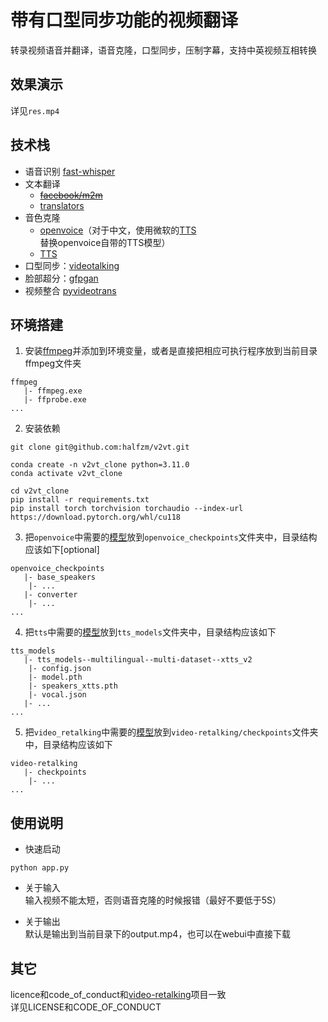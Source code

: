 # 带有口型同步功能的视频翻译
转录视频语音并翻译，语音克隆，口型同步，压制字幕，支持中英视频互相转换


## 效果演示
详见`res.mp4`

<!-- <video>
<source src="https://github.com/halfzm/v2vt/blob/main/res.mp4" type="video/mp4">
</video> -->

## 技术栈
- 语音识别 [fast-whisper](https://github.com/SYSTRAN/faster-whisper)
- 文本翻译 
  - ~~[facebook/m2m](https://huggingface.co/facebook/m2m100_1.2B)~~
  - [translators](https://github.com/UlionTse/translators)
- 音色克隆 
  - [openvoice](https://github.com/myshell-ai/OpenVoice)（对于中文，使用微软的[TTS](https://github.com/skygongque/tts)替换openvoice自带的TTS模型）
  - [TTS](https://github.com/coqui-ai/TTS)
- 口型同步：[videotalking](https://github.com/OpenTalker/video-retalking)
- 脸部超分：[gfpgan](https://github.com/TencentARC/GFPGAN)
- 视频整合 [pyvideotrans](https://github.com/jianchang512/pyvideotrans)



## 环境搭建
1. 安装[ffmpeg](https://ffmpeg.org/)并添加到环境变量，或者是直接把相应可执行程序放到当前目录ffmpeg文件夹
```
ffmpeg
   |- ffmpeg.exe
   |- ffprobe.exe
...
```

2. 安装依赖
```
git clone git@github.com:halfzm/v2vt.git

conda create -n v2vt_clone python=3.11.0
conda activate v2vt_clone

cd v2vt_clone
pip install -r requirements.txt
pip install torch torchvision torchaudio --index-url https://download.pytorch.org/whl/cu118
```

3. 把`openvoice`中需要的[模型](https://myshell-public-repo-hosting.s3.amazonaws.com/checkpoints_1226.zip)放到`openvoice_checkpoints`文件夹中，目录结构应该如下[optional]
```
openvoice_checkpoints
   |- base_speakers
    |- ...
   |- converter
    |- ...
...
```

4. 把`tts`中需要的[模型](https://huggingface.co/coqui/XTTS-v2/tree/main)放到`tts_models`文件夹中，目录结构应该如下
```
tts_models
   |- tts_models--multilingual--multi-dataset--xtts_v2
    |- config.json
    |- model.pth
    |- speakers_xtts.pth
    |- vocal.json
   |- ...
...
```

5. 把`video_retalking`中需要的[模型](https://drive.google.com/drive/folders/18rhjMpxK8LVVxf7PI6XwOidt8Vouv_H0?usp=share_link)放到`video-retalking/checkpoints`文件夹中，目录结构应该如下
```
video-retalking
   |- checkpoints
    |- ...
...
```


## 使用说明
- 快速启动
```
python app.py
```
- 关于输入  
输入视频不能太短，否则语音克隆的时候报错（最好不要低于5S）

- 关于输出  
默认是输出到当前目录下的output.mp4，也可以在webui中直接下载


## 其它
licence和code_of_conduct和[video-retalking](https://github.com/OpenTalker/video-retalking)项目一致  
详见LICENSE和CODE_OF_CONDUCT